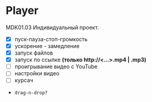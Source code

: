 # Player
MDK01.03 Индивидуальный проект.
- [x] пуск-пауза-стоп-громкость
- [x] ускорение - замедление
- [x] запуск файлов
- [x] запуск по ссылке __(только http://<...>.mp4 | .mp3)__
- [ ] проигрывание видео с YouTube
- [ ] настройки видео
- [ ] курсач
- `drag-n-drop?`
